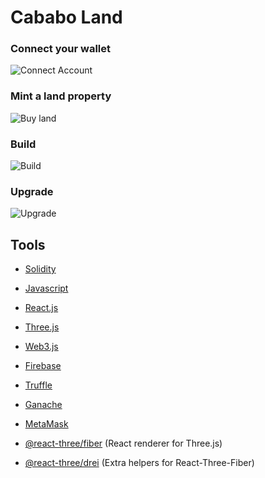 # Cababo Land

### Connect your wallet
![Connect Account](https://github.com/simon-bonnedahl/CababoLand/blob/main/preview_1.gif)
### Mint a land property
![Buy land](https://github.com/simon-bonnedahl/CababoLand/blob/main/preview_2.gif)
### Build 
![Build](https://github.com/simon-bonnedahl/CababoLand/blob/main/preview_3.gif)
### Upgrade
![Upgrade](https://github.com/simon-bonnedahl/CababoLand/blob/main/preview_4.gif)

## Tools

- [Solidity](https://docs.soliditylang.org/en/v0.8.13/)
- [Javascript](https://developer.mozilla.org/en-US/docs/Web/JavaScript)
- [React.js](https://reactjs.org/)
- [Three.js](https://threejs.org/docs/index.html)
- [Web3.js](https://web3js.readthedocs.io/en/v1.7.3/)
- [Firebase](https://firebase.google.com/docs)
- [Truffle](https://trufflesuite.com/docs/) 
- [Ganache](https://www.trufflesuite.com/ganache)
- [MetaMask](https://metamask.io/)

- [@react-three/fiber](https://docs.pmnd.rs/react-three-fiber/getting-started/introduction) (React renderer for Three.js)
- [@react-three/drei](https://docs.pmnd.rs/drei/introduction) (Extra helpers for React-Three-Fiber)
